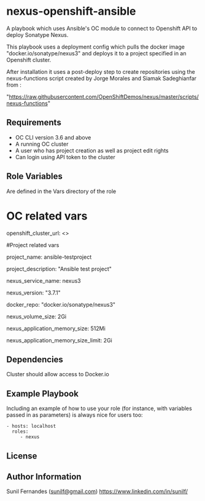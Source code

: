 nexus-openshift-ansible
=========

A playbook which uses Ansible's OC module to connect to Openshift API to deploy Sonatype Nexus.

This playbook uses a deployment config which pulls the docker image "docker.io/sonatype/nexus3" and deploys it to a project specified in an Openshift cluster.

After installation it uses a post-deploy step to create repositories using the nexus-functions script created by Jorge Morales and Siamak Sadeghianfar from :

"https://raw.githubusercontent.com/OpenShiftDemos/nexus/master/scripts/nexus-functions"

Requirements
------------

* OC CLI version 3.6 and above
* A running OC cluster
* A user who has project creation as well as project edit rights
* Can login using API token to the cluster


Role Variables
--------------

Are defined in the Vars directory of the role

# OC related vars
openshift_cluster_url: <<Cluster URL goes here>>


#Project related vars

project_name: ansible-testproject

project_description: "Ansible test project"

nexus_service_name: nexus3

nexus_version: "3.7.1"

docker_repo: "docker.io/sonatype/nexus3"

nexus_volume_size: 2Gi

nexus_application_memory_size: 512Mi

nexus_application_memory_size_limit: 2Gi

Dependencies
------------

Cluster should allow access to Docker.io

Example Playbook
----------------

Including an example of how to use your role (for instance, with variables passed in as parameters) is always nice for users too:

    - hosts: localhost
      roles:
         - nexus

License
-------


Author Information
------------------

Sunil Fernandes (sunilf@gmail.com)
https://www.linkedin.com/in/sunilf/

